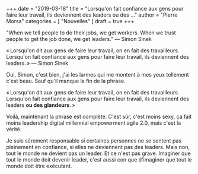 +++
date        = "2019-03-18"
title       = "Lorsqu'on fait confiance aux gens pour faire leur travail, ils deviennent des leaders ou des ..."
author      = "Pierre Morsa"
categories  = [ "Nouvelles" ]
draft       = true
+++

"When we tell people to do their jobs, we get workers. When we trust people to get the job done, we get leaders."
— Simon Sinek

« Lorsqu'on dit aux gens de faire leur travail, on en fait des travailleurs. Lorsqu'on fait confiance aux gens pour faire leur travail, ils deviennent des leaders. »
— Simon Sinek

Oui, Simon, c'est bien, j'ai les larmes qui me montent à mes yeux tellement c'est beau. Sauf qu'il manque la fin de la phrase.

« Lorsqu'on dit aux gens de faire leur travail, on en fait des travailleurs. Lorsqu'on fait confiance aux gens pour faire leur travail, ils deviennent des leaders **ou des glandeurs**. »

Voilà, maintenant la phrase est complète. C'est sûr, c'est moins sexy, ça fait moins leadership digital millennial empowerment agile 2.0, mais c'est la vérité.

Je suis sûrement responsable si certaines personnes ne se sentent pas pleinement en confiance, si elles ne deviennent pas des leaders. Mais non, tout le monde ne devient pas un leader. Et ce n'est pas grave. Imaginer que tout le monde doit devenir leader, c'est aussi con que d'imaginer que tout le monde doit être exécutant.